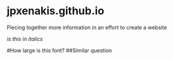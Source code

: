 jpxenakis.github.io
===================

Piecing together more information in an effort to create a website

*is this in italics*

#How large is this font?
##Similar question
